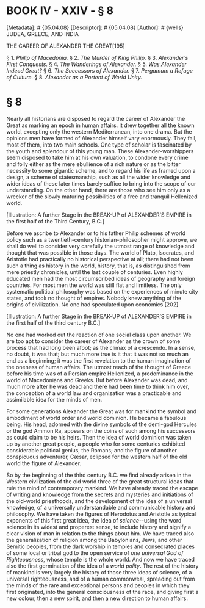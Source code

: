 # BOOK IV - XXIV - § 8
[Metadata]: # {05.04.08}
[Descriptor]: # {05.04.08}
[Author]: # {wells}
JUDEA, GREECE, AND INDIA

THE CAREER OF ALEXANDER THE GREAT[195]

§ 1. _Philip of Macedonia._ § 2. _The Murder of King Philip._ § 3.
_Alexander’s First Conquests._ § 4. _The Wanderings of Alexander._      § 5.
_Was Alexander Indeed Great?_ § 6. _The Successors of      Alexander._ § 7.
_Pergamum a Refuge of Culture._ § 8. _Alexander as      a Portent of World
Unity._

# § 8
Nearly all historians are disposed to regard the career of Alexander the Great
as marking an epoch in human affairs. It drew together all the known world,
excepting only the western Mediterranean, into one drama. But the opinions men
have formed of Alexander himself vary enormously. They fall, most of them, into
two main schools. One type of scholar is fascinated by the youth and splendour
of this young man. These Alexander-worshippers seem disposed to take him at his
own valuation, to condone every crime and folly either as the mere ebullience
of a rich nature or as the bitter necessity to some gigantic scheme, and to
regard his life as framed upon a design, a scheme of statesmanship, such as all
the wider knowledge and wider ideas of these later times barely suffice to
bring into the scope of our understanding. On the other hand, there are those
who see him only as a wrecker of the slowly maturing possibilities of a free
and tranquil Hellenized world.

[Illustration: A further Stage in the BREAK-UP of ALEXANDER’S EMPIRE in the
first half of the Third Century, B.C.]

Before we ascribe to Alexander or to his father Philip schemes of world policy
such as a twentieth-century historian-philosopher might approve, we shall do
well to consider very carefully the utmost range of knowledge and thought that
was possible in those days. The world of Plato, Isocrates, and Aristotle had
practically no historical perspective at all; there had not been such a thing
as history in the world, history, that is, as distinguished from mere priestly
chronicles, until the last couple of centuries. Even highly educated men had
the most circumscribed ideas of geography and foreign countries. For most men
the world was still flat and limitless. The only systematic political
philosophy was based on the experiences of minute city states, and took no
thought of empires. Nobody knew anything of the origins of civilization. No one
had speculated upon economics.[202]

[Illustration: A further Stage in the BREAK-UP of ALEXANDER’S EMPIRE in the
first half of the third century B.C.]

No one had worked out the reaction of one social class upon another. We are too
apt to consider the career of Alexander as the crown of some process that had
long been afoot; as the climax of a crescendo. In a sense, no doubt, it was
that; but much more true is it that it was not so much an end as a beginning;
it was the first revelation to the human imagination of the oneness of human
affairs. The utmost reach of the thought of Greece before his time was of a
Persian empire Hellenized, a predominance in the world of Macedonians and
Greeks. But before Alexander was dead, and much more after he was dead and
there had been time to think him over, the conception of a world law and
organization was a practicable and assimilable idea for the minds of men.

For some generations Alexander the Great was for mankind the symbol and
embodiment of world order and world dominion. He became a fabulous being. His
head, adorned with the divine symbols of the demi-god Hercules or the god Ammon
Ra, appears on the coins of such among his successors as could claim to be his
heirs. Then the idea of world dominion was taken up by another great people, a
people who for some centuries exhibited considerable political genius, the
Romans; and the figure of another conspicuous adventurer, Cæsar, eclipsed for
the western half of the old world the figure of Alexander.

So by the beginning of the third century B.C. we find already arisen in the
Western civilization of the old world three of the great structural ideas that
rule the mind of contemporary mankind. We have already traced the escape of
writing and knowledge from the secrets and mysteries and initiations of the
old-world priesthoods, and the development of the idea of a universal
knowledge, of a universally understandable and communicable history and
philosophy. We have taken the figures of Herodotus and Aristotle as typical
exponents of this first great idea, the idea of _science_--using the word
science in its widest and properest sense, to include history and signify a
clear vision of man in relation to the things about him. We have traced also
the generalization of religion among the Babylonians, Jews, and other Semitic
peoples, from the dark worship in temples and consecrated places of some local
or tribal god to the open service of _one universal God of Righteousness_,
whose temple is the whole world. And now we have traced also the first
germination of the idea of a _world polity_. The rest of the history of mankind
is very largely the history of those three ideas of science, of a universal
righteousness, and of a human commonweal, spreading out from the minds of the
rare and exceptional persons and peoples in which they first originated, into
the general consciousness of the race, and giving first a new colour, then a
new spirit, and then a new direction to human affairs.

